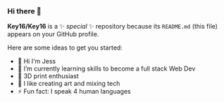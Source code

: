 ### Hi there 👋


**Key16/Key16** is a ✨ _special_ ✨ repository because its `README.md` (this file) appears on your GitHub profile.

Here are some ideas to get you started:

- 🔭 Hi I'm Jess
- 🌱 I’m currently learning skills to become a full stack Web Dev
- 👯 3D print enthusiast
- 🤔 I like creating art and mixing tech
- ⚡ Fun fact: I speak 4 human languages

